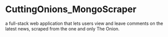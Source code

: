 # CuttingOnions_MongoScraper
a full-stack web application that lets users view and leave comments on the latest news, scraped from the one and only The Onion.
